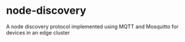 # node-discovery
A node discovery protocol implemented using MQTT and Mosquitto for devices in an edge cluster
